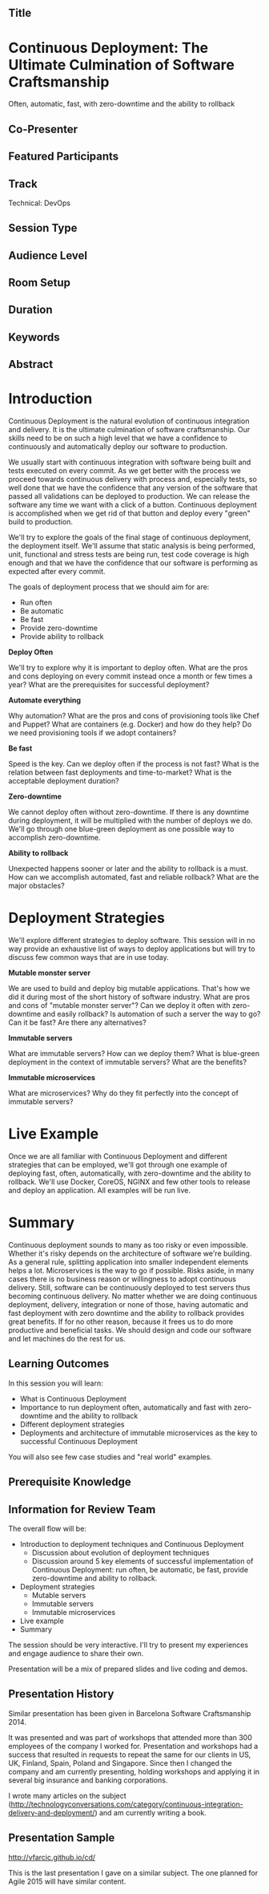Title
-----

Continuous Deployment: The Ultimate Culmination of Software Craftsmanship
=========================================================================

Often, automatic, fast, with zero-downtime and the ability to rollback


Co-Presenter
------------

Featured Participants
---------------------

Track
-----

Technical: DevOps

Session Type
------------

Audience Level
--------------

Room Setup
----------

Duration
--------

Keywords
--------

Abstract
--------

Introduction
============

Continuous Deployment is the natural evolution of continuous integration and delivery. It is the ultimate culmination of software craftsmanship. Our skills need to be on such a high level that we have a confidence to continuously and automatically deploy our software to production.

We usually start with continuous integration with software being built and tests executed on every commit. As we get better with the process we proceed towards continuous delivery with process and, especially tests, so well done that we have the confidence that any version of the software that passed all validations can be deployed to production. We can release the software any time we want with a click of a button. Continuous deployment is accomplished when we get rid of that button and deploy every "green" build to production.

We'll try to explore the goals of the final stage of continuous deployment, the deployment itself. We'll assume that static analysis is being performed, unit, functional and stress tests are being run, test code coverage is high enough and that we have the confidence that our software is performing as expected after every commit.

The goals of deployment process that we should aim for are:

* Run often
* Be automatic
* Be fast
* Provide zero-downtime
* Provide ability to rollback

**Deploy Often**

We'll try to explore why it is important to deploy often. What are the pros and cons deploying on every commit instead once a month or few times a year? What are the prerequisites for successful deployment? 

**Automate everything**

Why automation? What are the pros and cons of provisioning tools like Chef and Puppet? What are containers (e.g. Docker) and how do they help? Do we need provisioning tools if we adopt containers?

**Be fast**

Speed is the key. Can we deploy often if the process is not fast? What is the relation between fast deployments and time-to-market? What is the acceptable deployment duration?

**Zero-downtime**

We cannot deploy often without zero-downtime. If there is any downtime during deployment, it will be multiplied with the number of deploys we do. We'll go through one blue-green deployment as one possible way to accomplish zero-downtime.

**Ability to rollback**

Unexpected happens sooner or later and the ability to rollback is a must. How can we accomplish automated, fast and reliable rollback? What are the major obstacles?  

Deployment Strategies
=====================

We'll explore different strategies to deploy software. This session will in no way provide an exhaustive list of ways to deploy applications but will try to discuss few common ways that are in use today.

**Mutable monster server**

We are used to build and deploy big mutable applications. That's how we did it during most of the short history of software industry. What are pros and cons of "mutable monster server"? Can we deploy it often with zero-downtime and easily rollback? Is automation of such a server the way to go? Can it be fast? Are there any alternatives?

**Immutable servers**

What are immutable servers? How can we deploy them? What is blue-green deployment in the context of immutable servers? What are the benefits?

**Immutable microservices**

What are microservices? Why do they fit perfectly into the concept of immutable servers?

Live Example
============

Once we are all familiar with Continuous Deployment and different strategies that can be employed, we'll got through one example of deploying fast, often, automatically, with zero-downtime and the ability to rollback. We'll use Docker, CoreOS, NGINX and few other tools to release and deploy an application. All examples will be run live.

Summary
=======

Continuous deployment sounds to many as too risky or even impossible. Whether it's risky depends on the architecture of software we're building. As a general rule, splitting application into smaller independent elements helps a lot. Microservices is the way to go if possible. Risks aside, in many cases there is no business reason or willingness to adopt continuous delivery. Still, software can be continuously deployed to test servers thus becoming continuous delivery. No matter whether we are doing continuous deployment, delivery, integration or none of those, having automatic and fast deployment with zero downtime and the ability to rollback provides great benefits. If for no other reason, because it frees us to do more productive and beneficial tasks. We should design and code our software and let machines do the rest for us.

Learning Outcomes
-----------------

In this session you will learn:

* What is Continuous Deployment
* Importance to run deployment often, automatically and fast with zero-downtime and the ability to rollback
* Different deployment strategies
* Deployments and architecture of immutable microservices as the key to successful Continuous Deployment

You will also see few case studies and "real world" examples.


Prerequisite Knowledge
----------------------

Information for Review Team
---------------------------

The overall flow will be:

* Introduction to deployment techniques and Continuous Deployment
  * Discussion about evolution of deployment techniques
  * Discussion around 5 key elements of successful implementation of Continuous Deployment: run often, be automatic, be fast, provide zero-downtime and ability to rollback.
* Deployment strategies
  * Mutable servers
  * Immutable servers
  * Immutable microservices
* Live example
* Summary

The session should be very interactive. I'll try to present my experiences and engage audience to share their own.

Presentation will be a mix of prepared slides and live coding and demos. 
 
Presentation History
--------------------

Similar presentation has been given in Barcelona Software Craftsmanship 2014.

It was presented and was part of workshops that attended more than 300 employees of the company I worked for. Presentation and workshops had a success that resulted in requests to repeat the same for our clients in US, UK, Finland, Spain, Poland and Singapore. Since then I changed the company and am currently presenting, holding workshops and applying it in several big insurance and banking corporations.

I wrote many articles on the subject (http://technologyconversations.com/category/continuous-integration-delivery-and-deployment/) and am currently writing a book.

Presentation Sample
-------------------

http://vfarcic.github.io/cd/

This is the last presentation I gave on a similar subject. The one planned for Agile 2015 will have similar content.